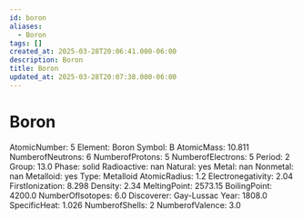 ```yaml
---
id: boron
aliases:
  - Boron
tags: []
created_at: 2025-03-28T20:06:41.000-06:00
description: Boron
title: Boron
updated_at: 2025-03-28T20:07:38.000-06:00
---
```


# Boron
AtomicNumber: 5
Element: Boron
Symbol: B
AtomicMass: 10.811
NumberofNeutrons: 6
NumberofProtons: 5
NumberofElectrons: 5
Period: 2
Group: 13.0
Phase: solid
Radioactive: nan
Natural: yes
Metal: nan
Nonmetal: nan
Metalloid: yes
Type: Metalloid
AtomicRadius: 1.2
Electronegativity: 2.04
FirstIonization: 8.298
Density: 2.34
MeltingPoint: 2573.15
BoilingPoint: 4200.0
NumberOfIsotopes: 6.0
Discoverer: Gay-Lussac
Year: 1808.0
SpecificHeat: 1.026
NumberofShells: 2
NumberofValence: 3.0
